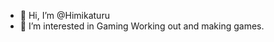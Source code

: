- 👋 Hi, I’m @Himikaturu
- 👀 I’m interested in Gaming Working out and making games.

<!---
Himikaturu/Himikaturu is a ✨ special ✨ repository because its `README.md` (this file) appears on your GitHub profile.
You can click the Preview link to take a look at your changes.
--->
